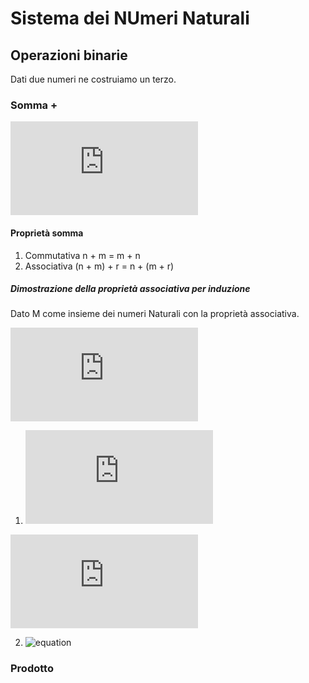 # Sistema dei NUmeri Naturali

## Operazioni binarie

Dati due numeri ne costruiamo un terzo.

### Somma +

![equation](http://www.sciweavers.org/tex2img.php?eq=def%20%3A%3D%5Cbegin%7Bcases%7Dn%20%2B%200%20%3D%20n%5C%5C%20n%20%2Bm%27%20%3D%20%28n%2Bm%29%27%20%5Cend%7Bcases%7D%20&bc=White&fc=Black&im=jpg&fs=12&ff=arev&edit=0)

#### Proprietà somma

1. Commutativa n + m = m + n
2. Associativa (n + m) + r = n + (m + r)

##### Dimostrazione della proprietà associativa per induzione

Dato M come insieme dei numeri Naturali con la proprietà associativa.

![equation](http://www.sciweavers.org/tex2img.php?eq=M%20%5Cin%20%5Cmathbb%7BN%7D&bc=White&fc=Black&im=jpg&fs=12&ff=arev&edit=0)

1. ![equation](http://www.sciweavers.org/tex2img.php?eq=0%20%5Cin%20%5Cmathbb%7BN%7D&bc=White&fc=Black&im=jpg&fs=12&ff=arev&edit=0)

![equation](http://www.sciweavers.org/tex2img.php?eq=Se%20%20%28n%2Bm%29%2B0%20%3D%20n%20%2B%20%28m%2B0%29%20%20%20%5CRightarrow%20%20n%2Bm%20%3D%20m%2Bn&bc=White&fc=Black&im=jpg&fs=12&ff=arev&edit=0)

2. ![equation](http://bit.ly/19T0Yje)


### Prodotto

